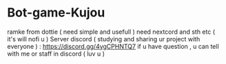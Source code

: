 # Bot-game-Kujou
ramke from dottie ( need simple and usefull ) 
need nextcord and sth etc ( it's will nofi u ) 
Server discord ( studying and sharing ur project with everyone ) : https://discord.gg/4ygCPHNTQ7
if u have question , u can tell with me or staff in discord ( luv u ) 
